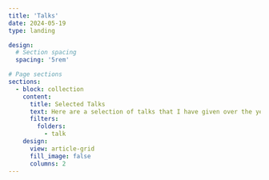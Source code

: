 ```yaml
---
title: 'Talks'
date: 2024-05-19
type: landing

design:
  # Section spacing
  spacing: '5rem'

# Page sections
sections:
  - block: collection
    content:
      title: Selected Talks
      text: Here are a selection of talks that I have given over the years.
      filters:
        folders:
          - talk
    design:
      view: article-grid
      fill_image: false
      columns: 2
---
```

